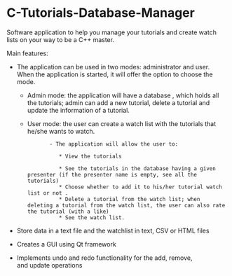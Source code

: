 # C-Tutorials-Database-Manager
Software application to help you manage your tutorials and create watch lists on your way to be a C++ master.

Main features:

- The application can be used in two modes: administrator and user. When the application is started, it will offer the option to choose the mode.

    - Admin mode: the application will have a database , which holds all the tutorials; admin can add a new tutorial, delete a tutorial and update the information                     of a tutorial. 
    
    - User mode: the user can create a watch list with the tutorials that he/she wants to watch. 
    
                 - The application will allow the user to:
                 
                    * View the tutorials
                    
                    * See the tutorials in the database having a given presenter (if the presenter name is empty, see all the tutorials)
                    * Choose whether to add it to his/her tutorial watch list or not .
                    * Delete a tutorial from the watch list; when deleting a tutorial from the watch list, the user can also rate the tutorial (with a like)
                    * See the watch list.

- Store data in a text file and the watchlist in text, CSV or HTML files
- Creates a GUI using Qt framework
- Implements undo and redo functionality for the add, remove, and update operations


